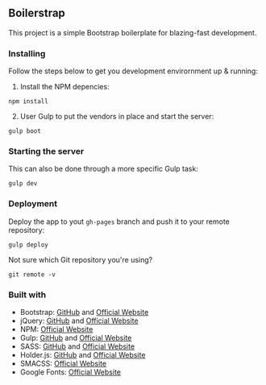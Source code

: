 ## Boilerstrap

This project is a simple Bootstrap boilerplate for blazing-fast development.

### Installing

Follow the steps below to get you development envirornment up & running:

1. Install the NPM depencies:

```
npm install
```

2. User Gulp to put the vendors in place and start the server:

```
gulp boot
```

### Starting the server

This can also be done through a more specific Gulp task:

```
gulp dev
```

### Deployment

Deploy the app to yout `gh-pages` branch and push it to your remote repository:

```
gulp deploy
```

Not sure which Git repository you're using? 

```
git remote -v
```

### Built with

- Bootstrap: [GitHub](https://github.com/twbs/bootstrap) and [Official Website](http://getbootstrap.com)
- jQuery: [GitHub](https://github.com/jquery/jquery) and [Official Website](https://jquery.com)
- NPM: [Official Website](https://www.npmjs.com)
- Gulp: [GitHub](https://github.com/gulpjs/gulp) and [Official Website](https://gulpjs.com/)
- SASS: [GitHub](https://github.com/sass/sass) and [Official Website](https://sass-lang.com)
- Holder.js: [GitHub](https://github.com/imsky/holder) and [Official Website](http://holderjs.com)
- SMACSS: [Official Website](https://smacss.com)
- Google Fonts: [Official Website](https://fonts.google.com)

